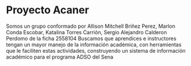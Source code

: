 # Proyecto Acaner

Somos un grupo conformado por Allison Mitchell Briñez Perez, Marlon Conda Escobar, Katalina Torres Carrión, Sergio Alejandro Calderon Perdomo de la ficha 2558104
Buscamos que aprendices e instructores tengan un mayor manejo de la información académica, con herramientas que le faciliten estas actividades, construyendo un sistema de información académico para el programa ADSO del Sena

